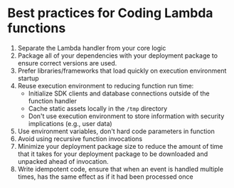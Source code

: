 # Best practices for Coding Lambda functions

1. Separate the Lambda handler from your core logic
2. Package all of your dependencies with your deployment package to ensure correct versions are used.
3. Prefer libraries/frameworks that load quickly on execution environment startup
4. Reuse execution environment to reducing function run time:
   - Initialize SDK clients and database connections outside of the function handler
   - Cache static assets locally in the `/tmp` directory
   - Don't use execution environment to store information with security implications (e.g., user data)
5. Use environment variables, don't hard code parameters in function
6. Avoid using recursive function invocations
7. Minimize your deployment package size to reduce the amount of time that it takes for your deployment package to be downloaded and unpacked ahead of invocation.
8. Write idempotent code, ensure that when an event is handled multiple times, has the same effect as if it had been processed once